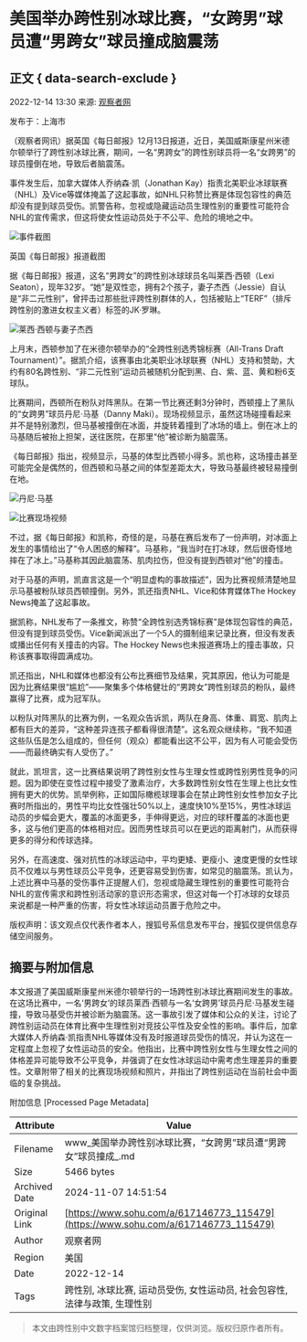 # 美国举办跨性别冰球比赛，“女跨男”球员遭“男跨女”球员撞成脑震荡

## 正文 { data-search-exclude }


2022-12-14 13:30 来源: [观察者网](https://www.guancha.cn/internation/2022_12_14_671248.shtml)

发布于：上海市

（观察者网讯）据英国《每日邮报》12月13日报道，近日，美国威斯康星州米德尔顿举行了跨性别冰球比赛，期间，一名“男跨女”的跨性别球员将一名“女跨男”的球员撞倒在地，导致后者脑震荡。

事件发生后，加拿大媒体人乔纳森·凯（Jonathan Kay）指责北美职业冰球联赛（NHL）及Vice等媒体掩盖了这起事故，如NHL只称赞比赛是体现包容性的典范却没有提到球员受伤。凯警告称，忽视或隐藏运动员生理性别的重要性可能符合NHL的宣传需求，但这将使女性运动员处于不公平、危险的境地之中。

![事件截图](//p0.itc.cn/q_70/images03/20221214/f760c6040666431e8707c6937a33aa16.jpeg)

英国《每日邮报》报道截图

据《每日邮报》报道，这名“男跨女”的跨性别冰球球员名叫莱西·西顿（Lexi Seaton），现年32岁。“她”是双性恋，拥有2个孩子，妻子杰西（Jessie）自认是“非二元性别”，曾抨击过那些批评跨性别群体的人，包括被贴上“TERF”（排斥跨性别的激进女权主义者）标签的JK·罗琳。

![莱西·西顿与妻子杰西](//p2.itc.cn/q_70/images03/20221214/e2b05aa7835c45e59e75229e890856da.png)

上月末，西顿参加了在米德尔顿举办的“全跨性别选秀锦标赛（All-Trans Draft Tournament）”。据凯介绍，该赛事由北美职业冰球联赛（NHL）支持和赞助，大约有80名跨性别、“非二元性别”运动员被随机分配到黑、白、紫、蓝、黄和粉6支球队。

比赛期间，西顿所在粉队对阵黑队。在第一节比赛还剩3分钟时，西顿撞上了黑队的“女跨男”球员丹尼·马基（Danny Maki）。现场视频显示，虽然这场碰撞看起来并不是特别激烈，但马基被撞倒在冰面，并旋转着撞到了冰场的墙上。倒在冰上的马基随后被抬上担架，送往医院，在那里“他”被诊断为脑震荡。

《每日邮报》指出，视频显示，马基的体型比西顿小得多。凯也称，这场撞击甚至可能完全是偶然的，但西顿和马基之间的体型差距太大，导致马基最终被轻易撞倒在地。

![丹尼·马基](//p4.itc.cn/q_70/images03/20221214/f2a0986f6d174580bd708370c683d32a.png)

![比赛现场视频](//p6.itc.cn/q_70/images03/20221214/537026aacdee48aeb622732bedb2e8b8.gif)

不过，据《每日邮报》和凯称，奇怪的是，马基在赛后发布了一份声明，对冰面上发生的事情给出了“令人困惑的解释”。马基称，“我当时在打冰球，然后很奇怪地摔在了冰上。”马基称其因此脑震荡、肌肉拉伤，但没有提到西顿对“他”的撞击。

对于马基的声明，凯直言这是一个“明显虚构的事故描述”，因为比赛视频清楚地显示马基被粉队球员西顿撞倒。另外，凯还指责NHL、Vice和体育媒体The Hockey News掩盖了这起事故。

据凯称，NHL发布了一条推文，称赞“全跨性别选秀锦标赛”是体现包容性的典范，但没有提到球员受伤。Vice新闻派出了一个5人的摄制组来记录比赛，但没有发表或播出任何有关撞击的内容。The Hockey News也未报道赛场上的撞击事故，只称该赛事取得圆满成功。

凯还指出，NHL和媒体也都没有公布比赛细节及结果，究其原因，他认为可能是因为比赛结果很“尴尬”——聚集多个体格健壮的“男跨女”跨性别球员的粉队，最终赢得了比赛，成为冠军队。

以粉队对阵黑队的比赛为例，一名观众告诉凯，两队在身高、体重、肩宽、肌肉上都有巨大的差异，“这种差异连孩子都看得很清楚”。这名观众继续称，“我不知道这些队伍是怎么组成的，但任何（观众）都能看出这不公平，因为有人可能会受伤——而最终确实有人受伤了。”

就此，凯坦言，这一比赛结果说明了跨性别女性与生理女性或跨性别男性竞争的问题。因为即使在变性过程中接受了激素治疗，大多数跨性别女性在生理上也比女性拥有更大的优势。凯举例称，正如国际橄榄球理事会在禁止跨性别女性参加女子比赛时所指出的，男性平均比女性强壮50%以上，速度快10%至15%，男性冰球运动员的步幅会更大，覆盖的冰面更多，手伸得更远，对应的球杆覆盖的冰面也更多，这与他们更高的体格相对应。因而男性球员可以在更远的距离射门，从而获得更多的得分和传球选择。

另外，在高速度、强对抗性的冰球运动中，平均更矮、更瘦小、速度更慢的女性球员不仅难以与男性球员公平竞争，还更容易受到伤害，如常见的脑震荡。凯认为，上述比赛中马基的受伤事件正提醒人们，忽视或隐藏生理性别的重要性可能符合NHL的宣传需求和跨性别活动家的意识形态需求，但这对每一个打冰球的女球员来说都是一种严重的伤害，将女性冰球运动员置于危险之中。

版权声明：该文观点仅代表作者本人，搜狐号系信息发布平台，搜狐仅提供信息存储空间服务。

## 摘要与附加信息

<!-- tcd_abstract -->
本文报道了美国威斯康星州米德尔顿举行的一场跨性别冰球比赛期间发生的事故。在这场比赛中，一名‘男跨女’的球员莱西·西顿与一名‘女跨男’球员丹尼·马基发生碰撞，导致马基受伤并被诊断为脑震荡。这一事故引发了媒体和公众的关注，讨论了跨性别运动员在体育比赛中生理性别对竞技公平性及安全性的影响。事件后，加拿大媒体人乔纳森·凯指责NHL等媒体没有及时报道球员受伤的情况，并认为这在一定程度上忽视了女性运动员的安全。他指出，比赛中跨性别女性与生理女性之间的体格差异可能导致不公平竞争，并强调了在女性冰球运动中需考虑生理差异的重要性。文章附带了相关的比赛现场视频和照片，并指出了跨性别运动在当前社会中面临的复杂挑战。
<!-- tcd_abstract_end -->

附加信息 [Processed Page Metadata]

| Attribute       | Value                                  |
|-----------------|----------------------------------------|
| Filename        | www_美国举办跨性别冰球比赛，“女跨男”球员遭“男跨女”球员撞成_.md                             |
| Size            | 5466 bytes                           |
| Archived Date   | 2024-11-07 14:51:54                             |
| Original Link   | [https://www.sohu.com/a/617146773_115479](https://www.sohu.com/a/617146773_115479)                       |
| Author          | 观察者网                               |
| Region          | 美国                               |
| Date            | 2022-12-14                                 |
| Tags            | 跨性别, 冰球比赛, 运动员受伤, 女性运动员, 社会包容性, 法律与政策, 生理性别                                 |
>
> 本文由跨性别中文数字档案馆归档整理，仅供浏览。版权归原作者所有。
>